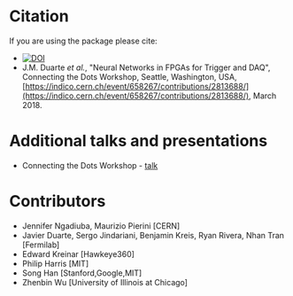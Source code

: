 # Citation

If you are using the package please cite:
   * [![DOI](https://zenodo.org/badge/108329371.svg)](https://zenodo.org/badge/latestdoi/108329371)
   * J.M. Duarte _et al._, "Neural Networks in FPGAs for Trigger and DAQ", Connecting the Dots Workshop, Seattle, Washington, USA, [https://indico.cern.ch/event/658267/contributions/2813688/](https://indico.cern.ch/event/658267/contributions/2813688/), March 2018.

# Additional talks and presentations
   * Connecting the Dots Workshop - [talk](https://indico.cern.ch/event/658267/contributions/2813688/)

# Contributors

   * Jennifer Ngadiuba, Maurizio Pierini [CERN]
   * Javier Duarte, Sergo Jindariani, Benjamin Kreis, Ryan Rivera, Nhan Tran [Fermilab]
   * Edward Kreinar [Hawkeye360]
   * Philip Harris [MIT]
   * Song Han [Stanford,Google,MIT]
   * Zhenbin Wu [University of Illinois at Chicago]